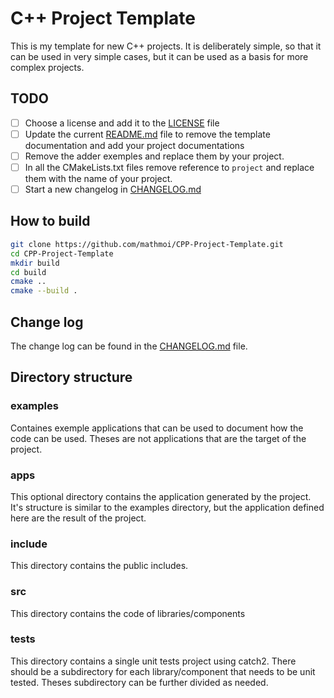 # C++ Project Template

This is my template for new C++ projects. It is deliberately simple, so that it can be used in very simple cases, but it can be used as a basis for more complex projects.

## TODO

- [ ] Choose a license and add it to the [LICENSE](LICENSE) file
- [ ] Update the current [README.md](README.md) file to remove the template documentation and add your
      project documentations
- [ ] Remove the adder exemples and replace them by your project.
- [ ] In all the CMakeLists.txt files remove reference to `project` and replace them with
      the name of your project.
- [ ] Start a new changelog in [CHANGELOG.md](CHANGELOG.md) 

## How to build

```bash
git clone https://github.com/mathmoi/CPP-Project-Template.git
cd CPP-Project-Template
mkdir build
cd build
cmake ..
cmake --build .
```

## Change log

The change log can be found in the [CHANGELOG.md](CHANGELOG.md) file.

## Directory structure

### examples

Containes exemple applications that can be used to document how the code can be used.
Theses are not applications that are the target of the project.

### apps

This optional directory contains the application generated by the project. It's structure
is similar to the examples directory, but the application defined here are the result of
the project.

### include

This directory contains the public includes.

### src

This directory contains the code of libraries/components

### tests

This directory contains a single unit tests project using catch2. There should be a
subdirectory for each library/component that needs to be unit tested. Theses subdirectory
can be further divided as needed.

